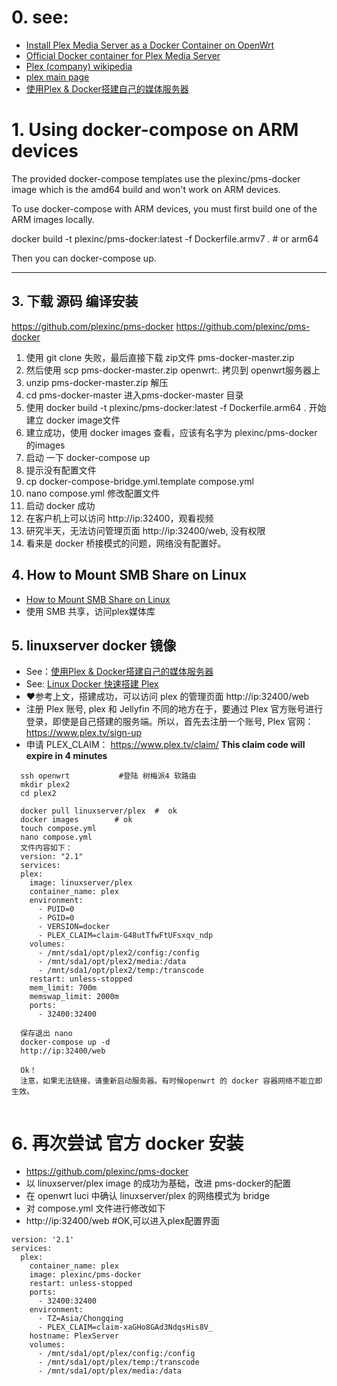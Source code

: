 # 0. see:
- [Install Plex Media Server as a Docker Container on OpenWrt](https://wiki.seeedstudio.com/OpenWrt-Plex-Media-Server-on-Docker/)
- [Official Docker container for Plex Media Server](https://github.com/plexinc/pms-docker)
- [Plex (company) wikipedia](https://en.wikipedia.org/wiki/Plex_(company))
- [plex main page](https://www.plex.tv/)
- [使用Plex & Docker搭建自己的媒体服务器](https://blog.hinatarin.com/2021/04/21/set-up-your-own-media-server-with-plex-and-docker/)

# 1. Using docker-compose on ARM devices

The provided docker-compose templates use the plexinc/pms-docker image which is the amd64 build and won't work on ARM devices.

To use docker-compose with ARM devices, you must first build one of the ARM images locally.

docker build -t plexinc/pms-docker:latest -f Dockerfile.armv7 . # or arm64

Then you can docker-compose up.

---------------------------
## 3. 下载 源码 编译安装
https://github.com/plexinc/pms-docker
https://github.com/plexinc/pms-docker
1. 使用  git clone 失败，最后直接下载 zip文件 pms-docker-master.zip
2. 然后使用 scp pms-docker-master.zip openwrt:. 拷贝到 openwrt服务器上
3. unzip pms-docker-master.zip 解压
4. cd pms-docker-master 进入pms-docker-master 目录
5. 使用 docker build -t plexinc/pms-docker:latest -f Dockerfile.arm64 . 开始建立 docker image文件
6. 建立成功，使用 docker images 查看，应该有名字为 plexinc/pms-docker 的images
7. 启动 一下 docker-compose up
8. 提示没有配置文件 
9. cp docker-compose-bridge.yml.template compose.yml
10. nano compose.yml 修改配置文件
11. 启动 docker 成功
12. 在客户机上可以访问 http://ip:32400，观看视频
13. 研究半天，无法访问管理页面 http://ip:32400/web, 没有权限
14. 看来是 docker 桥接模式的问题，网络没有配置好。


## 4. How to Mount SMB Share on Linux
  - [How to Mount SMB Share on Linux](https://linoxide.com/howto-mount-smb-filesystem-using-etcfstab/)
  - 使用 SMB 共享，访问plex媒体库

## 5. linuxserver docker 镜像 
 - See：[使用Plex & Docker搭建自己的媒体服务器](https://blog.hinatarin.com/2021/04/21/set-up-your-own-media-server-with-plex-and-docker/)
 - See: [Linux Docker 快速搭建 Plex](https://vamev.com/plex/plex-docker.html)
 - ❤️参考上文，搭建成功，可以访问 plex 的管理页面 http://ip:32400/web
 - 注册 Plex 账号,  plex 和 Jellyfin 不同的地方在于，要通过 Plex 官方账号进行登录，即使是自己搭建的服务端。所以，首先去注册一个账号, Plex 官网：https://www.plex.tv/sign-up
 - 申请 PLEX_CLAIM： https://www.plex.tv/claim/           **This claim code will expire in 4 minutes**

```
  ssh openwrt           #登陆 树梅派4 软路由
  mkdir plex2
  cd plex2
  
  docker pull linuxserver/plex  #  ok
  docker images        # ok
  touch compose.yml
  nano compose.yml
  文件内容如下：
  version: "2.1"
  services:
  plex:
    image: linuxserver/plex
    container_name: plex
    environment:
      - PUID=0
      - PGID=0
      - VERSION=docker
      - PLEX_CLAIM=claim-G48utTfwFtUFsxqv_ndp
    volumes:
      - /mnt/sda1/opt/plex2/config:/config
      - /mnt/sda1/opt/plex2/media:/data
      - /mnt/sda1/opt/plex2/temp:/transcode
    restart: unless-stopped
    mem_limit: 700m
    memswap_limit: 2000m
    ports:
      - 32400:32400

  保存退出 nano 
  docker-compose up -d
  http://ip:32400/web
  
  Ok！
  注意，如果无法链接，请重新启动服务器。有时候openwrt 的 docker 容器网络不能立即生效。
  
```

# 6. 再次尝试 官方 docker 安装
- https://github.com/plexinc/pms-docker
- 以 linuxserver/plex image 的成功为基础，改进 pms-docker的配置
- 在 openwrt luci 中确认 linuxserver/plex 的网络模式为 bridge
- 对 compose.yml 文件进行修改如下
- http://ip:32400/web   #OK,可以进入plex配置界面 


```
version: '2.1'
services:
  plex:
    container_name: plex
    image: plexinc/pms-docker
    restart: unless-stopped
    ports:
      - 32400:32400
    environment:
      - TZ=Asia/Chongqing
      - PLEX_CLAIM=claim-xaGHo8GAd3NdqsHis8V_
    hostname: PlexServer
    volumes:
      - /mnt/sda1/opt/plex/config:/config
      - /mnt/sda1/opt/plex/temp:/transcode
      - /mnt/sda1/opt/plex/media:/data


```
